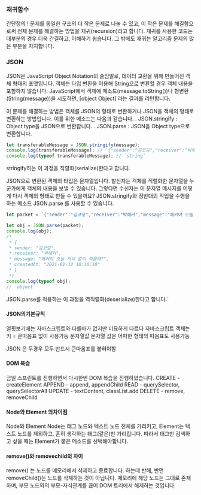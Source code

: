 ### 재귀함수

간단정의 ! 문제를 동일한 구조의 더 작은 문제로 나눌 수 있고, 이 작은 문제를 해결함으로써 전체 문제를 해결하는 방법을 재귀(recursion)라고 합니다. 재귀를 사용한 코드는 대부분의 경우 더욱 간결하고, 이해하기 쉽습니다. 그 밖에도 재귀는 알고리즘 문제의 많은 부분을 차지합니다.

### JSON

JSON은 JavaScript Object Notation의 줄임말로, 데이터 교환을 위해 만들어진 객체 형태의 포맷입니다.
객체는 타입 변환을 이용해 String으로 변환할 경우 객체 내용을 포함하지 않습니다. JavaScript에서 객체에 메소드(message.toString())나 형변환(String(message))을 시도하면, [object Object] 라는 결과를 리턴합니다.

이 문제를 해결하는 방법은 객체를 JSON의 형태로 변환하거나 JSON을 객체의 형태로 변환하는 방법입니다. 이를 위한 메소드는 다음과 같습니다.
. JSON.stringify : Object type을 JSON으로 변환합니다.
. JSON.parse : JSON을 Object type으로 변환합니다.

```js
let transferableMessage = JSON.stringify(message);
console.log(transferableMessage); // `{"sender":"김코딩","receiver":"박해커","message":"해커야 오늘 저녁 같이 먹을래?","createdAt":"2021-01-12 10:10:10"}`
console.log(typeof transferableMessage); // `string`
```

stringify하는 이 과정을 직렬화(serialize)한다고 합니다.

JSON으로 변환된 객체의 타입은 문자열입니다. 발신자는 객체를 직렬화한 문자열을 누군가에게 객체의 내용을 보낼 수 있습니다. 그렇다면 수신자는 이 문자열 메시지를 어떻게 다시 객체의 형태로 만들 수 있을까요? JSON.stringify와 정반대의 작업을 수행을 하는 메소드 JSON.parse 를 사용할 수 있습니다.

```js
let packet = `{"sender":"김코딩","receiver":"박해커","message":"해커야 오늘 저녁 같이 먹을래?","createdAt":"2021-01-12 10:10:10"}`;

let obj = JSON.parse(packet);
console.log(obj);
/*
 * {
 * sender: "김코딩",
 * receiver: "박해커",
 * message: "해커야 오늘 저녁 같이 먹을래?",
 * createdAt: "2021-01-12 10:10:10"
 * }
 */
console.log(typeof obj);
// `object`
```

JSON.parse를 적용하는 이 과정을 역직렬화(deserialize)한다고 합니다.`

#### JSON의기본규칙

얼핏보기에는 자바스크립트와 다를바가 없지만 미묘하게 다르다
자바스크립트 객체는 키 = 큰따옴표 없이 사용가능
문자열값 문자열 값은 어떠한 형태의 따옴표도 사용가능

JSON 은 두경우 모두 반드시 큰따옴표를 붙혀야함

#### DOM 복습

금일 스프린트를 진행하면서 다시한번 DOM 복습을 진행하였습니다.
CREATE - createElement
APPEND - append, appendChild
READ - querySelector, querySelectorAll
UPDATE - textContent, classList.add
DELETE - remove, removeChild

#### Node와 Element 의차이점

Node와 Element
Node는 태그 노드와 텍스트 노드 전체를 가리키고, Element는 텍스트 노드를 제외하고, 흔히 생각하는 태그(<a>같은)만 가리킵니다. 따라서 태그만 검색하고 싶을 때는 Element가 붙은 메소드를 선택해야합니다.

#### remove()와 removechild의 차이

remove() 는 노드를 메모리에서 삭제하고 종료합니다. 하는데 반해, 반면 removeChild()는 노드를 삭제하는 것이 아닙니다. 메모리에 해당 노드는 그대로 존재하며, 부모 노드와의 부모-자식관계를 끊어 DOM 트리에서 해제하는 것입니다
